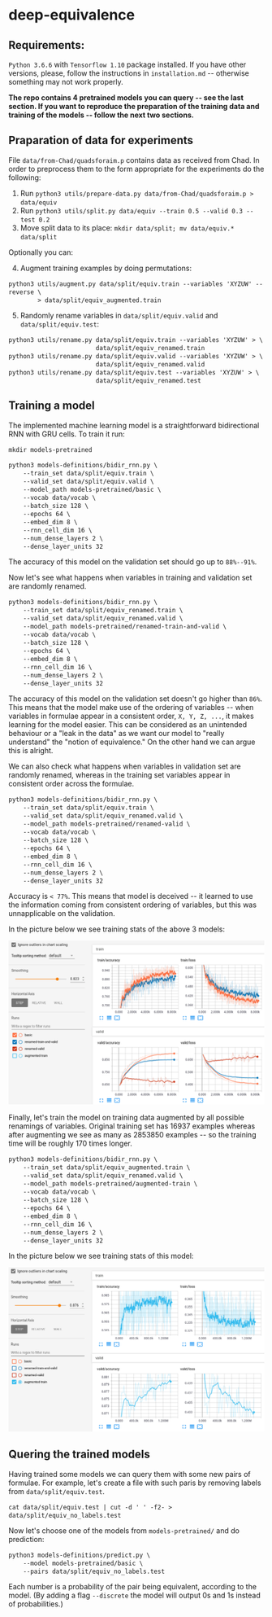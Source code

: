 # deep-equivalence

## Requirements:

`Python 3.6.6` with `Tensorflow 1.10` package installed. If you have other
versions, please, follow the instructions in `installation.md` -- otherwise
something may not work properly.

**The repo contains 4 pretrained models you can query -- see the last section.
If you want to reproduce the preparation of the training data and training of
the models -- follow the next two sections.**

## Praparation of data for experiments

File `data/from-Chad/quadsforaim.p` contains data as received from Chad. In order
to preprocess them to the form appropriate for the experiments do the following:
1. Run `python3 utils/prepare-data.py data/from-Chad/quadsforaim.p > data/equiv`
2. Run `python3 utils/split.py data/equiv --train 0.5 --valid 0.3 --test 0.2`
3. Move split data to its place: `mkdir data/split; mv data/equiv.* data/split`

Optionally you can:

4. Augment training examples by doing permutations:
```
python3 utils/augment.py data/split/equiv.train --variables 'XYZUW' --reverse \
		> data/split/equiv_augmented.train
```
5. Randomly rename variables in `data/split/equiv.valid` and
   `data/split/equiv.test`:
```
python3 utils/rename.py data/split/equiv.train --variables 'XYZUW' > \
						data/split/equiv_renamed.train
python3 utils/rename.py data/split/equiv.valid --variables 'XYZUW' > \
						data/split/equiv_renamed.valid
python3 utils/rename.py data/split/equiv.test --variables 'XYZUW' > \
						data/split/equiv_renamed.test
```

## Training a model

The implemented machine learning model is a straightforward bidirectional RNN
with GRU cells. To train it run:
```
mkdir models-pretrained
```
```
python3 models-definitions/bidir_rnn.py \
	--train_set data/split/equiv.train \
	--valid_set data/split/equiv.valid \
	--model_path models-pretrained/basic \
	--vocab data/vocab \
	--batch_size 128 \
	--epochs 64 \
	--embed_dim 8 \
	--rnn_cell_dim 16 \
	--num_dense_layers 2 \
	--dense_layer_units 32
```
The accuracy of this model on the validation set should go up to `88%--91%`.

Now let's see what happens when variables in training and validation set are
randomly renamed.
```
python3 models-definitions/bidir_rnn.py \
	--train_set data/split/equiv_renamed.train \
	--valid_set data/split/equiv_renamed.valid \
	--model_path models-pretrained/renamed-train-and-valid \
	--vocab data/vocab \
	--batch_size 128 \
	--epochs 64 \
	--embed_dim 8 \
	--rnn_cell_dim 16 \
	--num_dense_layers 2 \
	--dense_layer_units 32
```
The accuracy of this model on the validation set doesn't go higher than `86%`.
This means that the model make use of the ordering of variables -- when variables
in formulae appear in a consistent order, `X, Y, Z, ...`, it makes learning for
the model easier. This can be considered as an unintended behaviour or a "leak
in the data" as we want our model to "really understand" the "notion of
equivalence." On the other hand we can argue this is alright.

We can also check what happens when variables in validation set are randomly
renamed, whereas in the training set variables appear in consistent order across
the formulae.
```
python3 models-definitions/bidir_rnn.py \
	--train_set data/split/equiv.train \
	--valid_set data/split/equiv_renamed.valid \
	--model_path models-pretrained/renamed-valid \
	--vocab data/vocab \
	--batch_size 128 \
	--epochs 64 \
	--embed_dim 8 \
	--rnn_cell_dim 16 \
	--num_dense_layers 2 \
	--dense_layer_units 32
```
Accuracy is `< 77%`. This means that model is deceived -- it learned to use the
information coming from consistent ordering of variables, but this was
unnapplicable on the validation.

In the picture below we see training stats of the above 3 models:

![Training stats 1](tensorboard1.png?raw=true)


Finally, let's train the model on training data augmented by all possible
renamings of variables. Original training set has 16937 examples whereas after
augmenting we see as many as 2853850 examples -- so the training time will be
roughly 170 times longer.

```
python3 models-definitions/bidir_rnn.py \
	--train_set data/split/equiv_augmented.train \
	--valid_set data/split/equiv_renamed.valid \
	--model_path models-pretrained/augmented-train \
	--vocab data/vocab \
	--batch_size 128 \
	--epochs 64 \
	--embed_dim 8 \
	--rnn_cell_dim 16 \
	--num_dense_layers 2 \
	--dense_layer_units 32
```

In the picture below we see training stats of this model:

![Training stats 2](tensorboard2.png?raw=true)


## Quering the trained models

Having trained some models we can query them with some new pairs of formulae.
For example, let's create a file with such paris by removing labels from
`data/split/equiv.test`.
```
cat data/split/equiv.test | cut -d ' ' -f2- > data/split/equiv_no_labels.test
```

Now let's choose one of the models from `models-pretrained/` and do prediction:
```
python3 models-definitions/predict.py \
	--model models-pretrained/basic \
	--pairs data/split/equiv_no_labels.test
```

Each number is a probability of the pair being equivalent, according to the model.
(By adding a flag `--discrete` the model will output 0s and 1s instead of
probabilities.)
